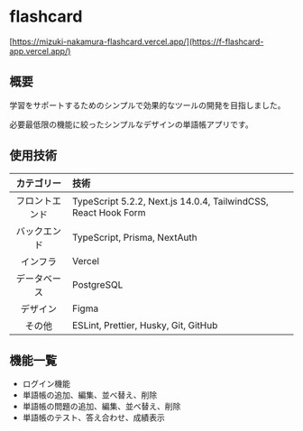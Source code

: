 # flashcard
[https://mizuki-nakamura-flashcard.vercel.app/](https://f-flashcard-app.vercel.app/)

## 概要
学習をサポートするためのシンプルで効果的なツールの開発を目指しました。

必要最低限の機能に絞ったシンプルなデザインの単語帳アプリです。

## 使用技術
|**カテゴリー**| **技術**|
|:---------:|:--------|
|フロントエンド | TypeScript 5.2.2, Next.js 14.0.4, TailwindCSS, React Hook Form|
|バックエンド | TypeScript, Prisma, NextAuth|
|インフラ |  Vercel|
|データベース | PostgreSQL|
|デザイン | Figma|
|その他 | ESLint, Prettier, Husky, Git, GitHub|

## 機能一覧
- ログイン機能
- 単語帳の追加、編集、並べ替え、削除
- 単語帳の問題の追加、編集、並べ替え、削除
- 単語帳のテスト、答え合わせ、成績表示
